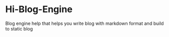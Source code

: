 # Hi-Blog-Engine
Blog engine help that helps you write blog with markdown format and build to static blog
